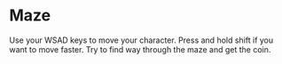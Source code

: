 # Maze
Use your WSAD keys to move your character. Press and hold shift if you want to move faster. Try to find way through the maze and get the coin.
